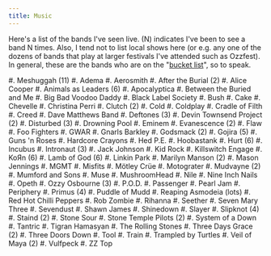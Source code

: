 ```yaml
---
title: Music
---
```


Here's a list of the bands I've seen live. (N) indicates I've been to see a
band N times. Also, I tend not to list local shows here (or e.g. any one of the
dozens of bands that play at larger festivals I've attended such as Ozzfest).
In general, these are the bands who are on the "[bucket list][1]", so to speak.

#. Meshuggah (11)
#. Adema
#. Aerosmith
#. After the Burial (2)
#. Alice Cooper
#. Animals as Leaders (6)
#. Apocalyptica
#. Between the Buried and Me
#. Big Bad Voodoo Daddy
#. Black Label Society
#. Bush
#. Cake
#. Chevelle
#. Christina Perri
#. Clutch (2)
#. Cold
#. Coldplay
#. Cradle of Filth
#. Creed
#. Dave Matthews Band
#. Deftones (3)
#. Devin Townsend Project (2)
#. Disturbed (3)
#. Drowning Pool
#. Eminem
#. Evanescence (2)
#. Flaw
#. Foo Fighters
#. GWAR
#. Gnarls Barkley
#. Godsmack (2)
#. Gojira (5)
#. Guns 'n Roses
#. Hardcore Crayons
#. Hed P.E.
#. Hoobastank
#. Hurt (6)
#. Incubus
#. Intronaut (3)
#. Jack Johnson
#. Kid Rock
#. Killswitch Engage
#. KoЯn (6)
#. Lamb of God (6)
#. Linkin Park
#. Marilyn Manson (2)
#. Mason Jennings
#. MGMT
#. Misfits
#. Mötley Crüe
#. Motograter
#. Mudvayne (2)
#. Mumford and Sons
#. Muse
#. MushroomHead
#. Nile
#. Nine Inch Nails
#. Opeth
#. Ozzy Osbourne (3)
#. P.O.D.
#. Passenger
#. Pearl Jam
#. Periphery
#. Primus (4)
#. Puddle of Mudd
#. Reaping Asmodeia (lots)
#. Red Hot Chilli Peppers
#. Rob Zombie
#. Rihanna
#. Seether
#. Seven Mary Three
#. Sevendust
#. Shawn James
#. Shinedown
#. Slayer
#. Slipknot (4)
#. Staind (2)
#. Stone Sour
#. Stone Temple Pilots (2)
#. System of a Down
#. Tantric
#. Tigran Hamasyan
#. The Rolling Stones
#. Three Days Grace (2)
#. Three Doors Down
#. Tool
#. Train
#. Trampled by Turtles
#. Veil of Maya (2)
#. Vulfpeck
#. ZZ Top

 [1]: http://en.wikipedia.org/wiki/Kick_the_bucket
